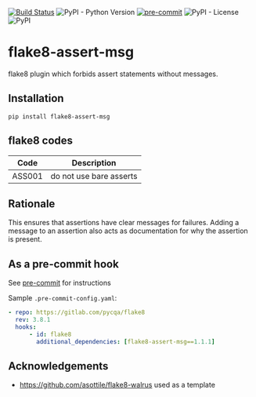 [![Build Status](https://dev.azure.com/ruairidh/flake8-assert-msg/_apis/build/status/rkm.flake8-assert-msg?repoName=rkm%2Fflake8-assert-msg&branchName=master)](https://dev.azure.com/ruairidh/flake8-assert-msg/_build/latest?definitionId=1&repoName=rkm%2Fflake8-assert-msg&branchName=master)
![PyPI - Python Version](https://img.shields.io/pypi/pyversions/flake8-assert-msg)
[![pre-commit](https://img.shields.io/badge/pre--commit-enabled-brightgreen?logo=pre-commit&logoColor=white)](https://github.com/pre-commit/pre-commit)
![PyPI - License](https://img.shields.io/pypi/l/flake8-assert-msg)
![PyPI](https://img.shields.io/pypi/v/flake8-assert-msg)

# flake8-assert-msg

flake8 plugin which forbids assert statements without messages.

## Installation

`pip install flake8-assert-msg`

## flake8 codes

| Code   | Description             |
| ------ | ----------------------- |
| ASS001 | do not use bare asserts |

## Rationale

This ensures that assertions have clear messages for failures. Adding a message to an assertion also acts as documentation for why the assertion is present.

## As a pre-commit hook

See [pre-commit](https://github.com/pre-commit/pre-commit) for instructions

Sample `.pre-commit-config.yaml`:

```yaml
- repo: https://gitlab.com/pycqa/flake8
  rev: 3.8.1
  hooks:
      - id: flake8
        additional_dependencies: [flake8-assert-msg==1.1.1]
```

## Acknowledgements

-   https://github.com/asottile/flake8-walrus used as a template
